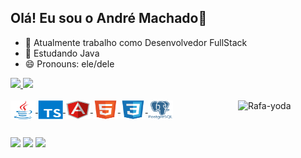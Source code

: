 ## Olá! Eu sou o André Machado👋

- 🔭 Atualmente trabalho como Desenvolvedor FullStack
- 🌱 Estudando Java
- 😄 Pronouns: ele/dele

 <div>
  <a href="https://github.com/andremachado82">
  <img height="180em" src="https://github-readme-stats.vercel.app/api?username=andremachado82&show_icons=true&theme=react&include_all_commits=true&count_private=true"/>
  <img height="180em" src="https://github-readme-stats.vercel.app/api/top-langs/?username=andremachado82&layout=compact&langs_count=7&theme=react"/>
</div>
  
  <div style="display: inline_block"><br>
  <img align="center" alt="Andre-Js" height="30" width="40" src="https://github.com/devicons/devicon/blob/master/icons/java/java-original.svg">
  <img align="center" alt="Andre-Ts" height="30" width="40" src="https://raw.githubusercontent.com/devicons/devicon/master/icons/typescript/typescript-plain.svg">
  <img align="center" alt="Andre-Angular" height="30" width="40" src="https://github.com/devicons/devicon/blob/master/icons/angularjs/angularjs-original.svg">
  <img align="center" alt="Andre-HTML" height="30" width="40" src="https://raw.githubusercontent.com/devicons/devicon/master/icons/html5/html5-original.svg">
  <img align="center" alt="Andre-CSS" height="30" width="40" src="https://raw.githubusercontent.com/devicons/devicon/master/icons/css3/css3-original.svg">
  <img align="center" alt="Andre-Angular" height="30" width="40" src="https://github.com/devicons/devicon/blob/master/icons/postgresql/postgresql-plain-wordmark.svg">
  <img align="right" alt="Rafa-yoda" height="130" width="140" src="https://media.giphy.com/media/3o7abkwfIVAeDT6RSU/giphy.gif">
</div>
  
  ##
  
  <div> 
    <a href="https://www.linkedin.com/in/andrelsmachado/" target="_blank"><img src="https://img.shields.io/badge/-LinkedIn-%230077B5?style=for-the-badge&logo=linkedin&logoColor=white" target="_blank"></a> 
  <a href="https://www.instagram.com/andre.machado82/" target="_blank"><img src="https://img.shields.io/badge/-Instagram-%23E4405F?style=for-the-badge&logo=instagram&logoColor=white" target="_blank"></a>
     <a href="https://www.facebook.com/Andrelsmachado/" target="_blank"><img src="https://img.shields.io/badge/Facebook-1877F2?style=for-the-badge&logo=facebook&logoColor=white"></a> 
 
</div>

